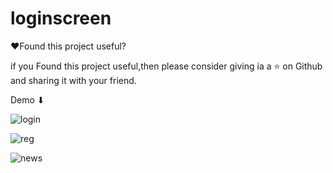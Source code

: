 # loginscreen

❤Found this project useful?

if you Found this project useful,then please consider giving ia a ⭐ on Github and sharing it with your friend.

Demo ⬇

![login](https://user-images.githubusercontent.com/76265991/182005062-15bdd8f3-f7e3-4e03-bf88-e02349d27760.jpeg)

![reg](https://user-images.githubusercontent.com/76265991/182005070-879ccd70-9fec-4d45-a54e-39cc72693810.jpeg)

![news](https://user-images.githubusercontent.com/76265991/182005080-2852040b-4681-49b6-96aa-e9b1929af7cd.jpeg)
